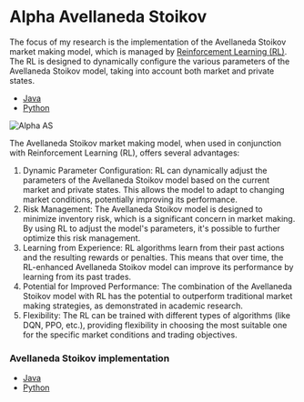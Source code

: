 # Alpha Avellaneda Stoikov

The focus of my research is the implementation of the Avellaneda Stoikov market making model, which is managed by
[Reinforcement Learning (RL)](reinforcement_learning.md). The RL is designed to dynamically configure the various
parameters of the Avellaneda
Stoikov model, taking into account both market and private states.

* [Java](../java/trading_algorithms/src/main/java/com/lambda/investing/algorithmic_trading/market_making/avellaneda_stoikov/AlphaAvellanedaStoikov.java)
* [Python](../python_lambda/trading_algorithms/market_making/alpha_avellaneda_stoikov.py)

![Alpha AS](../fig/AlphaAS_functional.jpg?raw=true "Alpha AS")

The Avellaneda Stoikov market making model, when used in conjunction with Reinforcement Learning (RL), offers several
advantages:

1. Dynamic Parameter Configuration: RL can dynamically adjust the parameters of the Avellaneda Stoikov model based on
   the current market and private states. This allows the model to adapt to changing market conditions, potentially
   improving its performance.
2. Risk Management: The Avellaneda Stoikov model is designed to minimize inventory risk, which is a significant concern
   in market making. By using RL to adjust the model's parameters, it's possible to further optimize this risk
   management.
3. Learning from Experience: RL algorithms learn from their past actions and the resulting rewards or penalties. This
   means that over time, the RL-enhanced Avellaneda Stoikov model can improve its performance by learning from its past
   trades.
5. Potential for Improved Performance: The combination of the Avellaneda Stoikov model with RL has the potential to
   outperform traditional market making strategies, as demonstrated in academic research.
6. Flexibility: The RL can be trained with different types of algorithms (like DQN, PPO, etc.), providing flexibility in
   choosing the most suitable one for the specific market conditions and trading objectives.

### Avellaneda Stoikov implementation

* [Java](../java/trading_algorithms/src/main/java/com/lambda/investing/algorithmic_trading/market_making/avellaneda_stoikov/AvellanedaStoikov.java)
* [Python](../python_lambda/trading_algorithms/market_making/avellaneda_stoikov.py)